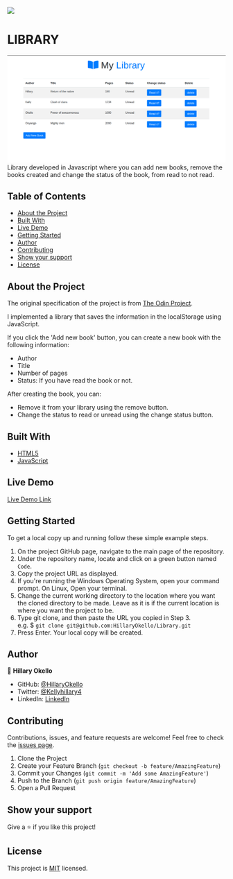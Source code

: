 ![](https://img.shields.io/badge/Microverse-blueviolet)

# LIBRARY

![Top Page Screenshot](./assets/images/mylibrary.png)
Library developed in Javascript where you can add new books, remove the books created and change the status of the book, from read to not read.

## Table of Contents

* [About the Project](#about-the-project)
* [Built With](#built-with)
* [Live Demo](#live-demo)
* [Getting Started](#getting-started)
* [Author](#author)
* [Contributing](#contributing)
* [Show your support](#show-your-support)
* [License](#license)

## About the Project

The original specification of the project is from [The Odin Project](https://www.theodinproject.com/courses/javascript/lessons/library).

I implemented a library that saves the information in the localStorage using JavaScript.

If you click the 'Add new book' button, you can create a new book with the following information:
- Author
- Title
- Number of pages
- Status: If you have read the book or not.

After creating the book, you can:
- Remove it from your library using the remove button.
- Change the status to read or unread using the change status button.

## Built With

* [HTML5](https://en.wikipedia.org/wiki/HTML5)
* [JavaScript](https://en.wikipedia.org/wiki/JavaScript)

## Live Demo

[Live Demo Link](https://jovial-lamport-0da5e3.netlify.app/)

## Getting Started

To get a local copy up and running follow these simple example steps.

1. On the project GitHub page, navigate to the main page of the repository.
2. Under the repository name, locate and click on a green button named `Code`.
3. Copy the project URL as displayed.
4. If you're running the Windows Operating System, open your command prompt. On Linux, Open your terminal.
5. Change the current working directory to the location where you want the cloned directory to be made. Leave as it is if the current location is where you want the project to be.
6. Type git clone, and then paste the URL you copied in Step 3. <br>
e.g. $ `git clone git@github.com:HillaryOkello/Library.git`
7. Press Enter. Your local copy will be created.

## Author

👤 **Hillary Okello**

- GitHub: [@HillaryOkello](https://github.com/HillaryOkello)
- Twitter: [@Kellyhillary4](https://twitter.com/Kellyhillary4)
- LinkedIn: [LinkedIn](https://www.linkedin.com/in/hillary-okello/)

## Contributing

Contributions, issues, and feature requests are welcome!
Feel free to check the [issues page](../../issues).

1. Clone the Project
2. Create your Feature Branch (`git checkout -b feature/AmazingFeature`)
3. Commit your Changes (`git commit -m 'Add some AmazingFeature'`)
4. Push to the Branch (`git push origin feature/AmazingFeature`)
5. Open a Pull Request

## Show your support

Give a ⭐️ if you like this project!

## License

This project is [MIT](./LICENSE) licensed.
